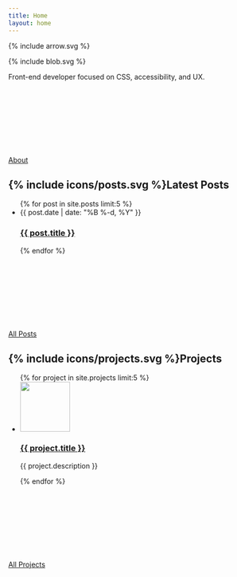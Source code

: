 ```yaml
---
title: Home
layout: home
---
```


{% include arrow.svg %}
<div class="home-intro">
	<div class="contain">
		<div class="intro">
			<div class="blob-container">
				{% include blob.svg %}
			</div>
			<p>Front-end developer focused on CSS, accessibility, and UX.</p>
			<a class="more" href="/about">About<svg class="more-icon"><use xlink:href="#arrow"></use></svg></a>
		</div>
	</div>
</div>
<div class="contain">
	<div class="home-posts">
		<h2>{% include icons/posts.svg %}Latest Posts</h2>
		<div class="home-post-list">
			<ul class="post-list">
				{% for post in site.posts limit:5 %}
				<li>
					<span class="post-meta">{{ post.date | date: "%B %-d, %Y" }}</span>
					<h3 class="post-title">
						<a class="post-link" href="{{ post.url | prepend: site.baseurl }}">{{ post.title }}</a>
					</h3>
				</li>
				{% endfor %}
			</ul>
			<a class="more" href="/posts">All Posts<svg class="more-icon"><use xlink:href="#arrow"></use></svg></a>
		</div>
	</div>
	<div class="home-projects">
		<h2>{% include icons/projects.svg %}Projects</h2>
		<div class="home-project-list">
			<ul class="project-list">
				{% for project in site.projects limit:5 %}
				<li>
					<img class="project-image" src="img/projects/{{ project.icon }}" width="100" height="100" alt="">
					<div class="project-info">
						<h3 class="project-title">
							<a class="project-link" href="{{ project.external_url | prepend: site.baseurl }}">{{ project.title }}</a>
						</h3>
						<p class="project-desc">{{ project.description }}</p>
					</div>
				</li>
				{% endfor %}
			</ul>
			<a class="more" href="/projects">All Projects<svg class="more-icon"><use xlink:href="#arrow"></use></svg></a>
		</div>
	</div>
</div>